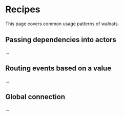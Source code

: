 # Recipes

This page covers common usage patterns of walnats.

## Passing dependencies into actors

...

## Routing events based on a value

...

## Global connection

...
